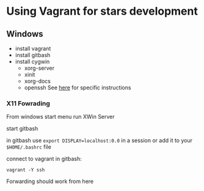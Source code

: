 # Using Vagrant for stars development


## Windows

- install vagrant
- install gitbash
- install cygwin 
	- xorg-server
	- xinit
	- xorg-docs
	- openssh
	See [here](http://stackoverflow.com/questions/20094118/ssh-into-vagrant-with-x-server-set-up) for specific instructions


### X11 Fowrading

From windows start menu run XWin Server

start gitbash

in gitbash use `export DISPLAY=localhost:0.0` in a session or add it to your
`$HOME/.bashrc` file

connect to vagrant in gitbash:

	vagrant -Y ssh

Forwarding should work from here
